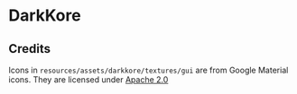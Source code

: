 # DarkKore

## Credits

Icons in `resources/assets/darkkore/textures/gui` are from Google Material icons. They are licensed under [Apache 2.0](https://www.apache.org/licenses/LICENSE-2.0.txt)